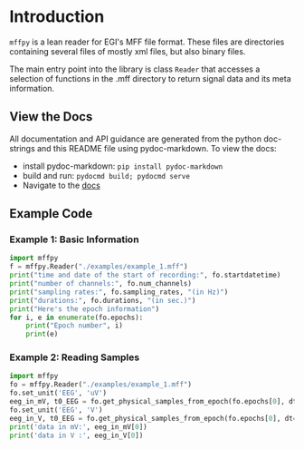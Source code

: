 # Introduction

`mffpy` is a lean reader for EGI's MFF file format.  These files are
directories containing several files of mostly xml files, but also binary
files.

The main entry point into the library is class `Reader` that accesses a
selection of functions in the .mff directory to return signal data and its meta
information.

## View the Docs

All documentation and API guidance are generated from the python doc-strings
and this README file using pydoc-markdown.  To view the docs:

* install pydoc-markdown: `pip install pydoc-markdown`
* build and run:  `pydocmd build; pydocmd serve`
* Navigate to the [docs](http://localhost:8000)

## Example Code

### Example 1:  Basic Information

```python
import mffpy
f = mffpy.Reader("./examples/example_1.mff")
print("time and date of the start of recording:", fo.startdatetime)
print("number of channels:", fo.num_channels)
print("sampling rates:", fo.sampling_rates, "(in Hz)")
print("durations:", fo.durations, "(in sec.)")
print("Here's the epoch information")
for i, e in enumerate(fo.epochs):
    print("Epoch number", i)
    print(e)
```

### Example 2: Reading Samples

```python
import mffpy
fo = mffpy.Reader("./examples/example_1.mff")
fo.set_unit('EEG', 'uV')
eeg_in_mV, t0_EEG = fo.get_physical_samples_from_epoch(fo.epochs[0], dt=0.1)['EEG']
fo.set_unit('EEG', 'V')
eeg_in_V, t0_EEG = fo.get_physical_samples_from_epoch(fo.epochs[0], dt=0.1)['EEG']
print('data in mV:', eeg_in_mV[0])
print('data in V :', eeg_in_V[0])
```

